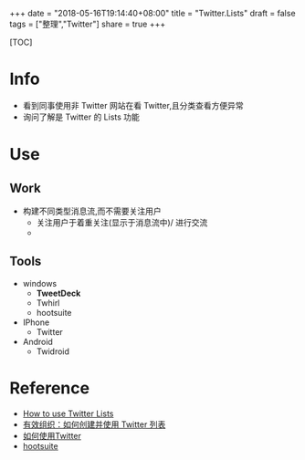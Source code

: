 +++
date = "2018-05-16T19:14:40+08:00"
title = "Twitter.Lists"
draft = false
tags = ["整理","Twitter"]
share = true
+++

[TOC]

# Info
- 看到同事使用非 Twitter 网站在看 Twitter,且分类查看方便异常
- 询问了解是 Twitter 的 Lists 功能


# Use
## Work
- 构建不同类型消息流,而不需要关注用户
	- 关注用户于着重关注(显示于消息流中)/ 进行交流
	- 

## Tools
- windows
	- **TweetDeck**
	- Twhirl
	- hootsuite
- IPhone
	- Twitter
- Android
	- Twidroid


# Reference
- [How to use Twitter Lists](https://help.twitter.com/en/using-twitter/twitter-lists)
- [有效组织：如何创建并使用 Twitter 列表](https://zhuanlan.zhihu.com/p/20689628)
- [如何使用Twitter](https://zh.wikihow.com/%E4%BD%BF%E7%94%A8Twitter)
- [hootsuite](https://hootsuite.com/)